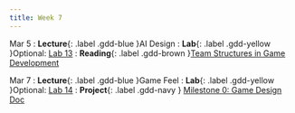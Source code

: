 ```yaml
---
title: Week 7
---
```


Mar 5
: **Lecture**{: .label .gdd-blue }AI Design
: **Lab**{: .label .gdd-yellow }Optional: [Lab 13]
: **Reading**{: .label .gdd-brown }[Team Structures in Game Development]

Mar 7
: **Lecture**{: .label .gdd-blue }Game Feel
: **Lab**{: .label .gdd-yellow }Optional: [Lab 14]
: **Project**{: .label .gdd-navy } [Milestone 0: Game Design Doc]

<!-- [Work Day]: https://docs.google.com/presentation/d/13p4d97ktfgWQkO24Pj8HJcAlZ_eo7CQOwo9xocCL_5A/edit#slide=id.p
[Tutorials]: https://docs.google.com/presentation/d/1YT_9C2WHyyyx_IpotHwyMvpdwRekX3we/edit?usp=sharing&ouid=100199393940763246714&rtpof=true&sd=true -->

[Lab 13]: ./../pages/labs/lab13/lab13
[Lab 14]: ./../pages/labs/lab14/lab14

[Team Structures in Game Development]: https://www.gamasutra.com/view/feature/130989/team__corporate_structure_is_the_.php 

[Milestone 0: Game Design Doc]: ../pages/projects/project3/project3